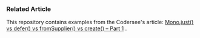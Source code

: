 ### Related Article

This repository contains examples from the Codersee's
article: [Mono.just() vs defer() vs fromSupplier() vs create() – Part 1](https://codersee.com/mono-just-defer-fromsupplier-create-part-1/)
.
